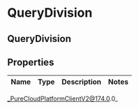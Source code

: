 # QueryDivision

## QueryDivision

## Properties

|Name | Type | Description | Notes|
|------------ | ------------- | ------------- | -------------|



_PureCloudPlatformClientV2@174.0.0_

